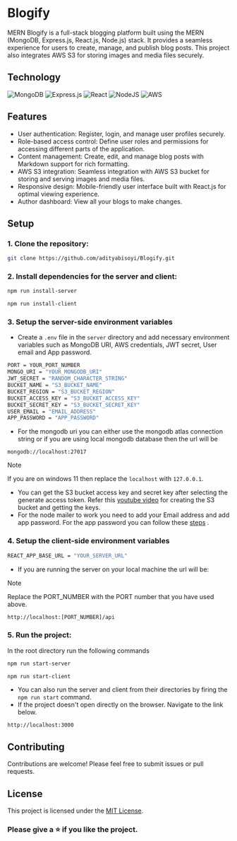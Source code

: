 # Blogify

MERN Blogify is a full-stack blogging platform built using the MERN (MongoDB, Express.js, React.js, Node.js) stack. It provides a seamless experience for users to create, manage, and publish blog posts. This project also integrates AWS S3 for storing images and media files securely.

## Technology
![MongoDB](https://img.shields.io/badge/MongoDB-%234ea94b.svg?style=for-the-badge&logo=mongodb&logoColor=white)
![Express.js](https://img.shields.io/badge/express.js-%23404d59.svg?style=for-the-badge&logo=express&logoColor=%2361DAFB)
![React](https://img.shields.io/badge/React-20232A?style=for-the-badge&logo=react&logoColor=61DAFB)
![NodeJS](https://img.shields.io/badge/node.js-6DA55F?style=for-the-badge&logo=node.js&logoColor=white)
![AWS](https://img.shields.io/badge/AWS-%23FF9900.svg?style=for-the-badge&logo=amazon-aws&logoColor=white)

## Features

- User authentication: Register, login, and manage user profiles securely.
- Role-based access control: Define user roles and permissions for accessing different parts of the application.
- Content management: Create, edit, and manage blog posts with Markdown support for rich formatting.
- AWS S3 integration: Seamless integration with AWS S3 bucket for storing and serving images and media files.
- Responsive design: Mobile-friendly user interface built with React.js for optimal viewing experience.
- Author dashboard: View all your blogs to make changes.

## Setup

### 1. Clone the repository:

```bash
git clone https://github.com/adityabisoyi/Blogify.git
```

### 2. Install dependencies for the server and client:
```bash
npm run install-server
```
```bash
npm run install-client
```

### 3. Setup the server-side environment variables

- Create a `.env` file in the `server` directory and add necessary environment variables such as MongoDB URI, AWS credentials, JWT secret, User email and App password.
```bash
PORT = YOUR_PORT_NUMBER
MONGO_URI = "YOUR_MONGODB_URI"
JWT_SECRET = "RANDOM_CHARACTER_STRING"
BUCKET_NAME = "S3_BUCKET_NAME"
BUCKET_REGION = "S3_BUCKET_REGION"
BUCKET_ACCESS_KEY = "S3_BUCKET_ACCESS_KEY"
BUCKET_SECRET_KEY = "S3_BUCKET_SECRET_KEY"
USER_EMAIL = "EMAIL_ADDRESS"
APP_PASSWORD = "APP_PASSWORD"
```
- For the mongodb uri you can either use the mongodb atlas connection string or if you are using local mongodb database then the url will be
```
mongodb://localhost:27017
```
> [!NOTE]  
> If you are on windows 11 then replace the `localhost` with `127.0.0.1`.
- You can get the S3 bucket access key and secret key after selecting the generate access token.
Refer this [youtube video](https://youtu.be/eQAIojcArRY?si=R6nHn95qEpBjtt29) for creating the S3 bucket and getting the keys.
- For the node mailer to work you need to add your Email address and add app password. For the app password you can follow these [steps](https://support.google.com/mail/answer/185833?hl=en) .

### 4. Setup the client-side environment variables

```bash
REACT_APP_BASE_URL = "YOUR_SERVER_URL"
```
- If you are running the server on your local machine the url will be:
> [!Note]
> Replace the PORT_NUMBER with the PORT number that you have used above.
```bash
http://localhost:[PORT_NUMBER]/api
```

### 5. Run the project:
In the root directory run the following commands
```bash
npm run start-server
```
```bash
npm run start-client
```

- You can also run the server and client from their directories by firing the `npm run start` command.
- If the project doesn't open directly on the browser. Navigate to the link below.
```
http://localhost:3000
```

## Contributing

Contributions are welcome! Please feel free to submit issues or pull requests.

## License

This project is licensed under the [MIT License](LICENSE).

### Please give a :star: if you like the project.
